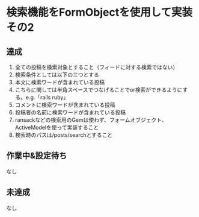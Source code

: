 # 検索機能をFormObjectを使用して実装 その2

## 達成

1. 全ての投稿を検索対象とすること（フィードに対する検索ではない）
2. 検索条件としては以下の三つとする
3. 本文に検索ワードが含まれている投稿
4. こちらに関しては半角スペースでつなげることでor検索ができるようにする。e.g.「rails ruby」
5. コメントに検索ワードが含まれている投稿
6. 投稿者の名前に検索ワードが含まれている投稿
7. ransackなどの検索用のGemは使わず、フォームオブジェクト、ActiveModelを使って実装すること
8. 検索時のパスは/posts/searchとすること
## 作業中&設定待ち
なし

## 未達成
なし
